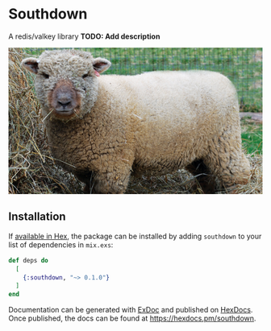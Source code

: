 # Southdown
A redis/valkey library
**TODO: Add description**

![image info](./colophon.jpg)

## Installation

If [available in Hex](https://hex.pm/docs/publish), the package can be installed
by adding `southdown` to your list of dependencies in `mix.exs`:

```elixir
def deps do
  [
    {:southdown, "~> 0.1.0"}
  ]
end
```

Documentation can be generated with [ExDoc](https://github.com/elixir-lang/ex_doc)
and published on [HexDocs](https://hexdocs.pm). Once published, the docs can
be found at <https://hexdocs.pm/southdown>.

